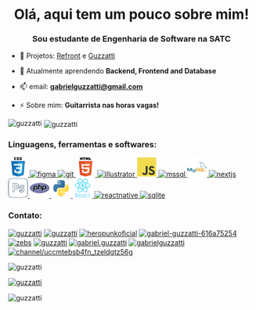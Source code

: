 <h1 align="center">Olá, aqui tem um pouco sobre mim!</h1>
<h3 align="center">Sou estudante de Engenharia de Software na SATC</h3>

- 🔭 Projetos: [Refront](https://refront.com.br/) e [Guzzatti](https://guzzatti.com.br/) 

- 🌱 Atualmente aprendendo **Backend, Frontend and Database**

- 📫 email: **gabrielguzzatti@gmail.com**

- ⚡ Sobre mim: **Guitarrista nas horas vagas!**

<p><img align="left" src="https://github-readme-stats.vercel.app/api/top-langs?username=guzzatti&show_icons=true&locale=en&layout=compact" alt="guzzatti" /></p>

<p>&nbsp;<img align="center" src="https://github-readme-stats.vercel.app/api?username=guzzatti&show_icons=true&locale=en" alt="guzzatti" /></p>

<h3 align="left">Linguagens, ferramentas e softwares:</h3>
<p align="left"> <a href="https://www.w3schools.com/css/" target="_blank" rel="noreferrer"> <img src="https://raw.githubusercontent.com/devicons/devicon/master/icons/css3/css3-original-wordmark.svg" alt="css3" width="40" height="40"/> </a> <a href="https://www.figma.com/" target="_blank" rel="noreferrer"> <img src="https://www.vectorlogo.zone/logos/figma/figma-icon.svg" alt="figma" width="40" height="40"/> </a> <a href="https://git-scm.com/" target="_blank" rel="noreferrer"> <img src="https://www.vectorlogo.zone/logos/git-scm/git-scm-icon.svg" alt="git" width="40" height="40"/> </a> <a href="https://www.w3.org/html/" target="_blank" rel="noreferrer"> <img src="https://raw.githubusercontent.com/devicons/devicon/master/icons/html5/html5-original-wordmark.svg" alt="html5" width="40" height="40"/> </a> <a href="https://www.adobe.com/in/products/illustrator.html" target="_blank" rel="noreferrer"> <img src="https://www.vectorlogo.zone/logos/adobe_illustrator/adobe_illustrator-icon.svg" alt="illustrator" width="40" height="40"/> </a> <a href="https://developer.mozilla.org/en-US/docs/Web/JavaScript" target="_blank" rel="noreferrer"> <img src="https://raw.githubusercontent.com/devicons/devicon/master/icons/javascript/javascript-original.svg" alt="javascript" width="40" height="40"/> </a> <a href="https://www.microsoft.com/en-us/sql-server" target="_blank" rel="noreferrer"> <img src="https://www.svgrepo.com/show/303229/microsoft-sql-server-logo.svg" alt="mssql" width="40" height="40"/> </a> <a href="https://www.mysql.com/" target="_blank" rel="noreferrer"> <img src="https://raw.githubusercontent.com/devicons/devicon/master/icons/mysql/mysql-original-wordmark.svg" alt="mysql" width="40" height="40"/> </a> <a href="https://nextjs.org/" target="_blank" rel="noreferrer"> <img src="https://cdn.worldvectorlogo.com/logos/nextjs-2.svg" alt="nextjs" width="40" height="40"/> </a> <a href="https://www.photoshop.com/en" target="_blank" rel="noreferrer"> <img src="https://raw.githubusercontent.com/devicons/devicon/master/icons/photoshop/photoshop-line.svg" alt="photoshop" width="40" height="40"/> </a> <a href="https://www.php.net" target="_blank" rel="noreferrer"> <img src="https://raw.githubusercontent.com/devicons/devicon/master/icons/php/php-original.svg" alt="php" width="40" height="40"/> </a> <a href="https://www.python.org" target="_blank" rel="noreferrer"> <img src="https://raw.githubusercontent.com/devicons/devicon/master/icons/python/python-original.svg" alt="python" width="40" height="40"/> </a> <a href="https://reactjs.org/" target="_blank" rel="noreferrer"> <img src="https://raw.githubusercontent.com/devicons/devicon/master/icons/react/react-original-wordmark.svg" alt="react" width="40" height="40"/> </a> <a href="https://reactnative.dev/" target="_blank" rel="noreferrer"> <img src="https://reactnative.dev/img/header_logo.svg" alt="reactnative" width="40" height="40"/> </a> <a href="https://www.sqlite.org/" target="_blank" rel="noreferrer"> <img src="https://www.vectorlogo.zone/logos/sqlite/sqlite-icon.svg" alt="sqlite" width="40" height="40"/> </a> </p>

<h3 align="left">Contato:</h3>
<p align="left">
<a href="https://codepen.io/guzzatti" target="blank"><img align="center" src="https://raw.githubusercontent.com/rahuldkjain/github-profile-readme-generator/master/src/images/icons/Social/codepen.svg" alt="guzzatti" height="30" width="40" /></a>
<a href="https://dev.to/guzzatti" target="blank"><img align="center" src="https://raw.githubusercontent.com/rahuldkjain/github-profile-readme-generator/master/src/images/icons/Social/devto.svg" alt="guzzatti" height="30" width="40" /></a>
<a href="https://twitter.com/heropunkoficial" target="blank"><img align="center" src="https://raw.githubusercontent.com/rahuldkjain/github-profile-readme-generator/master/src/images/icons/Social/twitter.svg" alt="heropunkoficial" height="30" width="40" /></a>
<a href="https://linkedin.com/in/gabriel-guzzatti-616a75254" target="blank"><img align="center" src="https://raw.githubusercontent.com/rahuldkjain/github-profile-readme-generator/master/src/images/icons/Social/linked-in-alt.svg" alt="gabriel-guzzatti-616a75254" height="30" width="40" /></a>
<a href="https://stackoverflow.com/users/zebs" target="blank"><img align="center" src="https://raw.githubusercontent.com/rahuldkjain/github-profile-readme-generator/master/src/images/icons/Social/stack-overflow.svg" alt="zebs" height="30" width="40" /></a>
<a href="https://codesandbox.com/guzzatti" target="blank"><img align="center" src="https://raw.githubusercontent.com/rahuldkjain/github-profile-readme-generator/master/src/images/icons/Social/codesandbox.svg" alt="guzzatti" height="30" width="40" /></a>
<a href="https://fb.com/gabriel.guzzatti" target="blank"><img align="center" src="https://raw.githubusercontent.com/rahuldkjain/github-profile-readme-generator/master/src/images/icons/Social/facebook.svg" alt="gabriel.guzzatti" height="30" width="40" /></a>
<a href="https://instagram.com/gabrielguzzatti" target="blank"><img align="center" src="https://raw.githubusercontent.com/rahuldkjain/github-profile-readme-generator/master/src/images/icons/Social/instagram.svg" alt="gabrielguzzatti" height="30" width="40" /></a>
<a href="https://www.youtube.com/c/channel/uccmtebsb4fn_tzeldgtz56g" target="blank"><img align="center" src="https://raw.githubusercontent.com/rahuldkjain/github-profile-readme-generator/master/src/images/icons/Social/youtube.svg" alt="channel/uccmtebsb4fn_tzeldgtz56g" height="30" width="40" /></a>
</p>



<p align="left"> <img src="https://komarev.com/ghpvc/?username=guzzatti&label=Profile%20views&color=0e75b6&style=flat" alt="guzzatti" /> </p>

<p align="left"> <a href="https://github.com/ryo-ma/github-profile-trophy"><img src="https://github-profile-trophy.vercel.app/?username=guzzatti" alt="guzzatti" /></a> </p>

<p><img align="center" src="https://github-readme-streak-stats.herokuapp.com/?user=guzzatti&" alt="guzzatti" /></p>
